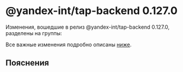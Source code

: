 # @yandex-int/tap-backend 0.127.0

<!-- ЧЕЛОВЕЧЕСКОЕ ВСТУПЛЕНИЕ -->

Изменения, вошедшие в релиз @yandex-int/tap-backend 0.127.0, разделены на группы:

Все важные изменения подробно описаны [ниже](#Пояснения).

## Пояснения

